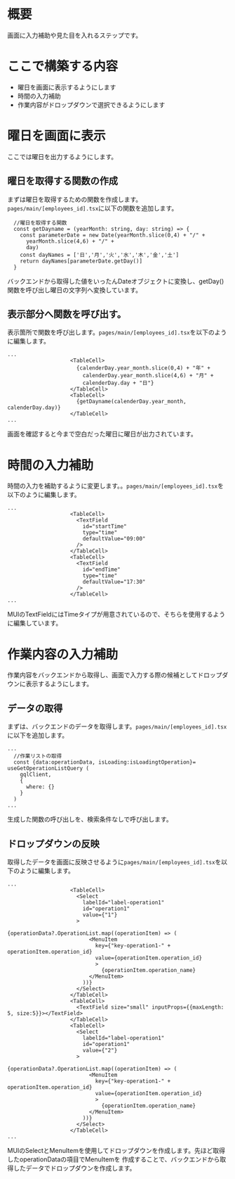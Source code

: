 # 概要
画面に入力補助や見た目を入れるステップです。

# ここで構築する内容
 - 曜日を画面に表示するようにします
 - 時間の入力補助
 - 作業内容がドロップダウンで選択できるようにします

# 曜日を画面に表示

ここでは曜日を出力するようにします。

## 曜日を取得する関数の作成

まずは曜日を取得するための関数を作成します。`pages/main/[employees_id].tsx`に以下の関数を追加します。

```pages/main/[employees_id].tsx
  //曜日を取得する関数
  const getDayname = (yearMonth: string, day: string) => {
    const parameterDate = new Date(yearMonth.slice(0,4) + "/" + 
      yearMonth.slice(4,6) + "/" + 
      day)
    const dayNames = ['日','月','火','水','木','金','土']
    return dayNames[parameterDate.getDay()]
  }
```

バックエンドから取得した値をいったんDateオブジェクトに変換し、getDay()関数を呼び出し曜日の文字列へ変換しています。

## 表示部分へ関数を呼び出す。

表示箇所で関数を呼び出します。`pages/main/[employees_id].tsx`を以下のように編集します。


```pages/main/[employees_id].tsx
...
                    <TableCell>
                      {calenderDay.year_month.slice(0,4) + "年" + 
                        calenderDay.year_month.slice(4,6) + "月" + 
                        calenderDay.day + "日"}
                    </TableCell>
                    <TableCell>
                      {getDayname(calenderDay.year_month, calenderDay.day)}
                    </TableCell>
...
```

画面を確認すると今まで空白だった曜日に曜日が出力されています。


# 時間の入力補助

時間の入力を補助するように変更します。。`pages/main/[employees_id].tsx`を以下のように編集します。

```pages/main/[employees_id].tsx
...
                    <TableCell>
                      <TextField
                        id="startTime"
                        type="time"
                        defaultValue="09:00"
                      />
                    </TableCell>
                    <TableCell>
                      <TextField
                        id="endTime"
                        type="time"
                        defaultValue="17:30"
                      />
                    </TableCell>
...
```

MUIのTextFieldにはTimeタイプが用意されているので、そちらを使用するように編集しています。

# 作業内容の入力補助

作業内容をバックエンドから取得し、画面で入力する際の候補としてドロップダウンに表示するようにします。
## データの取得

まずは、バックエンドのデータを取得します。`pages/main/[employees_id].tsx`に以下を追加します。

```pages/main/[employees_id].tsx
...
  //作業リストの取得
  const {data:operationData, isLoading:isLoadingtOperation}= useGetOperationListQuery (
    gqlClient,
    {
      where: {}
    }
  )
...
```

生成した関数の呼び出しを、検索条件なしで呼び出します。

## ドロップダウンの反映

取得したデータを画面に反映させるように`pages/main/[employees_id].tsx`を以下のように編集します。


```pages/main/[employees_id].tsx
...
                    <TableCell>
                      <Select
                        labelId="label-operation1"
                        id="operation1"
                        value={"1"}
                      >
                        {operationData?.OperationList.map((operationItem) => (
                          <MenuItem 
                            key={"key-operation1-" + operationItem.operation_id} 
                            value={operationItem.operation_id}
                            >
                              {operationItem.operation_name}
                          </MenuItem>
                        ))}
                      </Select>
                    </TableCell>
                    <TableCell>
                      <TextField size="small" inputProps={{maxLength: 5, size:5}}></TextField>
                    </TableCell>
                    <TableCell>
                      <Select
                        labelId="label-operation1"
                        id="operation1"
                        value={"2"}
                      >
                        {operationData?.OperationList.map((operationItem) => (
                          <MenuItem 
                            key={"key-operation1-" + operationItem.operation_id} 
                            value={operationItem.operation_id}
                            >
                              {operationItem.operation_name}
                          </MenuItem>
                        ))}
                      </Select>
                    </TableCell>
...
```

MUIのSelectとMenuItemを使用してドロップダウンを作成します。先ほど取得したoperationDataの項目でMenuItemを
作成することで、バックエンドから取得したデータでドロップダウンを作成します。